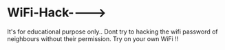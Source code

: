 # WiFi-Hack---->  
 It's for educational purpose only..
 Dont try to hacking the wifi password of neighbours without their permission. Try on your own WiFi !!
